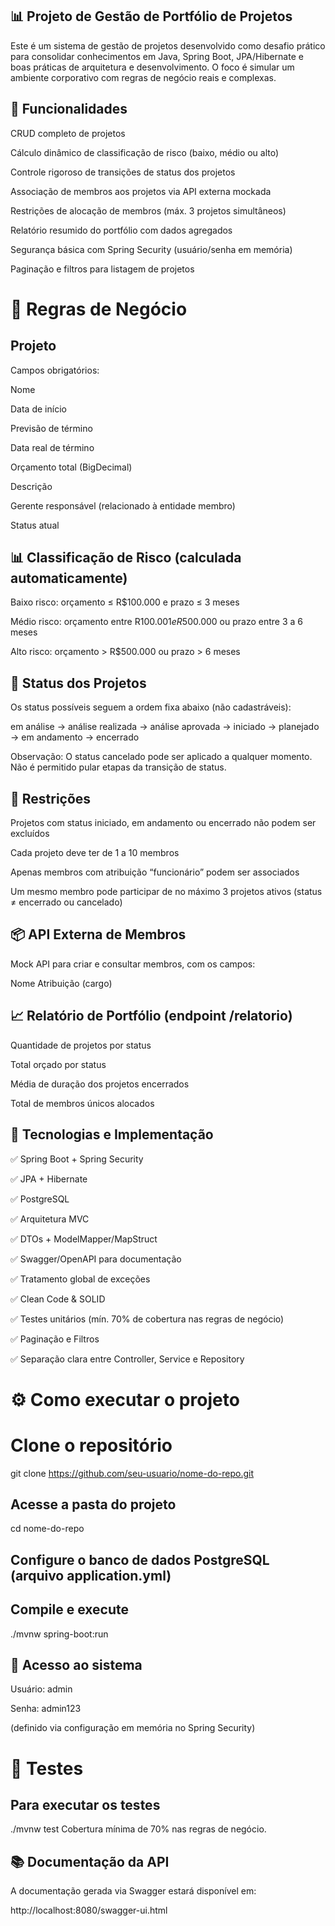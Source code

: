 ## 📊 Projeto de Gestão de Portfólio de Projetos

Este é um sistema de gestão de projetos desenvolvido como desafio prático para consolidar conhecimentos em Java, Spring Boot, JPA/Hibernate e boas práticas de arquitetura e desenvolvimento. O foco é simular um ambiente corporativo com regras de negócio reais e complexas.


## 🚀 Funcionalidades


CRUD completo de projetos

Cálculo dinâmico de classificação de risco (baixo, médio ou alto)

Controle rigoroso de transições de status dos projetos

Associação de membros aos projetos via API externa mockada

Restrições de alocação de membros (máx. 3 projetos simultâneos)

Relatório resumido do portfólio com dados agregados

Segurança básica com Spring Security (usuário/senha em memória)

Paginação e filtros para listagem de projetos

# 🧐 Regras de Negócio

## Projeto

Campos obrigatórios:

Nome

Data de início

Previsão de término

Data real de término

Orçamento total (BigDecimal)

Descrição

Gerente responsável (relacionado à entidade membro)

Status atual


## 📊 Classificação de Risco (calculada automaticamente)

Baixo risco: orçamento ≤ R$100.000 e prazo ≤ 3 meses

Médio risco: orçamento entre R$100.001 e R$500.000 ou prazo entre 3 a 6 meses

Alto risco: orçamento > R$500.000 ou prazo > 6 meses


## 🔄 Status dos Projetos

Os status possíveis seguem a ordem fixa abaixo (não cadastráveis):

em análise → análise realizada → análise aprovada → iniciado → planejado → em andamento → encerrado

Observação: O status cancelado pode ser aplicado a qualquer momento.
Não é permitido pular etapas da transição de status.


## 🔐 Restrições

Projetos com status iniciado, em andamento ou encerrado não podem ser excluídos

Cada projeto deve ter de 1 a 10 membros

Apenas membros com atribuição “funcionário” podem ser associados

Um mesmo membro pode participar de no máximo 3 projetos ativos (status ≠ encerrado ou cancelado)


## 📦 API Externa de Membros

Mock API para criar e consultar membros, com os campos:

Nome
Atribuição (cargo)


## 📈 Relatório de Portfólio (endpoint /relatorio)

Quantidade de projetos por status

Total orçado por status

Média de duração dos projetos encerrados

Total de membros únicos alocados


## 🧱 Tecnologias e Implementação


✅ Spring Boot + Spring Security

✅ JPA + Hibernate

✅ PostgreSQL

✅ Arquitetura MVC

✅ DTOs + ModelMapper/MapStruct

✅ Swagger/OpenAPI para documentação

✅ Tratamento global de exceções

✅ Clean Code & SOLID

✅ Testes unitários (mín. 70% de cobertura nas regras de negócio)

✅ Paginação e Filtros

✅ Separação clara entre Controller, Service e Repository


# ⚙️ Como executar o projeto


# Clone o repositório
git clone https://github.com/seu-usuario/nome-do-repo.git

## Acesse a pasta do projeto
cd nome-do-repo

## Configure o banco de dados PostgreSQL (arquivo application.yml)

## Compile e execute
./mvnw spring-boot:run


## 🔐 Acesso ao sistema

Usuário: admin

Senha: admin123

(definido via configuração em memória no Spring Security)


# 🧪 Testes

## Para executar os testes

./mvnw test
Cobertura mínima de 70% nas regras de negócio.

## 📚 Documentação da API

A documentação gerada via Swagger estará disponível em:

http://localhost:8080/swagger-ui.html